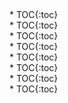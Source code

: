 <div markdown='block' id='sidebar'>* TOC{:toc}</div>
<div markdown='block' id='sidebar'>* TOC{:toc}</div>
<div markdown='block' id='sidebar'>* TOC{:toc}</div>
<div markdown='block' id='sidebar'>* TOC{:toc}</div>
<div markdown='block' id='sidebar'>* TOC{:toc}</div>
<div markdown='block' id='sidebar'>* TOC{:toc}</div>
<div markdown='block' id='sidebar'>* TOC{:toc}</div>
<div markdown='block' id='sidebar'>* TOC{:toc}</div>
